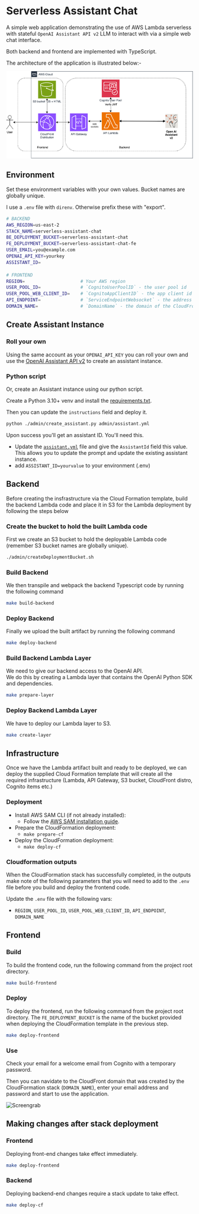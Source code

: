 # Serverless Assistant Chat

A simple web application demonstrating the use of AWS Lambda serverless with stateful `OpenAI Assistant API v2` LLM to interact with via a simple web chat interface. 

Both backend and frontend are implemented with TypeScript.

The architecture of the application is illustrated below:-

![Architecture](images/architecture2.png)

## Environment

Set these environment variables with your own values. Bucket names are globally unique.

I use a `.env` file with `direnv`. Otherwise prefix these with "export".

```sh
# BACKEND
AWS_REGION=us-east-2
STACK_NAME=serverless-assistant-chat
BE_DEPLOYMENT_BUCKET=serverless-assistant-chat
FE_DEPLOYMENT_BUCKET=serverless-assistant-chat-fe
USER_EMAIL=you@example.com
OPENAI_API_KEY=yourkey
ASSISTANT_ID=

# FRONTEND
REGION=                     # Your AWS region
USER_POOL_ID=               # `CognitoUserPoolID` - the user pool id
USER_POOL_WEB_CLIENT_ID=    # `CognitoAppClientID` - the app client id
API_ENDPOINT=               # `ServiceEndpointWebsocket` - the address of the API Gateway WebSocket
DOMAIN_NAME=                # `DomainName` - the domain of the CloudFront distribution
```

## Create Assistant Instance

### Roll your own
Using the same account as your `OPENAI_API_KEY` you can roll your own and use the [OpenAI Assistant API v2](https://platform.openai.com/docs/api-reference/chat/create) to create an assistant instance.


### Python script
Or, create an Assistant instance using our python script.

Create a Python 3.10+ venv and install the [requirements.txt](admin/requirements.txt).

Then you can update the `instructions` field and deploy it.

```sh
python ./admin/create_assistant.py admin/assistant.yml
```

Upon success you'll get an assistant ID.  You'll need this.  

- Update the [`assistant.yml`](admin/assistant.yml) file and give the `AssistantId` field this value.
This allows you to update the prompt and update the existing assistant instance.
- add `ASSISTANT_ID=yourvalue` to your environment (.env)

## Backend
Before creating the insfrastructure via the Cloud Formation template, build the backend
Lambda code and place it in S3 for the Lambda deployment by following the steps below

### Create the bucket to hold the built Lambda code
First we create an S3 bucket to hold the deployable Lambda code (remember S3 bucket names are globally unique). 

```sh
./admin/createDeploymentBucket.sh
```

### Build Backend

We then transpile and webpack the backend Typescript code by running the following command

```sh
make build-backend
```

### Deploy Backend

Finally we upload the built artifact by running the following command

```sh
make deploy-backend
```

### Build Backend Lambda Layer

We need to give our backend access to the OpenAI API.  
We do this by creating a Lambda layer that contains the OpenAI Python SDK and dependencies.

```sh
make prepare-layer
```

### Deploy Backend Lambda Layer

We have to deploy our Lambda layer to S3.

```sh
make create-layer
```

## Infrastructure

Once we have the Lambda artifact built and ready to be deployed, we can deploy the supplied Cloud Formation template that will create all the required infrastructure (Lambda, API Gateway, S3 bucket, CloudFront distro, Cognito items etc.)

### Deployment

- Install AWS SAM CLI (if not already installed):
    - Follow the [AWS SAM installation guide](https://docs.aws.amazon.com/serverless-application-model/latest/developerguide/install-sam-cli.html).
- Prepare the CloudFormation deployment:
    - `make prepare-cf`
- Deploy the CloudFormation deployment:
    - `make deploy-cf`

### Cloudformation outputs
When the CloudFormation stack has successfully completed, in the outputs make note of the following parameters that you will need to add to the `.env` file before you build and deploy the frontend code.

Update the `.env` file with the following vars:

- `REGION`, `USER_POOL_ID`, `USER_POOL_WEB_CLIENT_ID`, `API_ENDPOINT`, `DOMAIN_NAME`

## Frontend

### Build
To build the frontend code, run the following command from the project root directory.

```sh
make build-frontend
```

### Deploy
To deploy the frontend, run the following command from the project root directory. The `FE_DEPLOYMENT_BUCKET` is the name of the bucket provided when deploying the CloudFormation template in the previous step.

```sh
make deploy-frontend
```

### Use
Check your email for a welcome email from Cognito with a temporary password.

Then you can navidate to the CloudFront domain that was created by the CloudFormation stack (`DOMAIN_NAME`), enter your email address and password and start to use the application.

![Screengrab](images/screengrab.gif)

## Making changes after stack deployment

### Frontend

Deploying front-end changes take effect immediately.

```sh
make deploy-frontend
```

### Backend

Deploying backend-end changes require a stack update to take effect.

```sh
make deploy-cf
```
